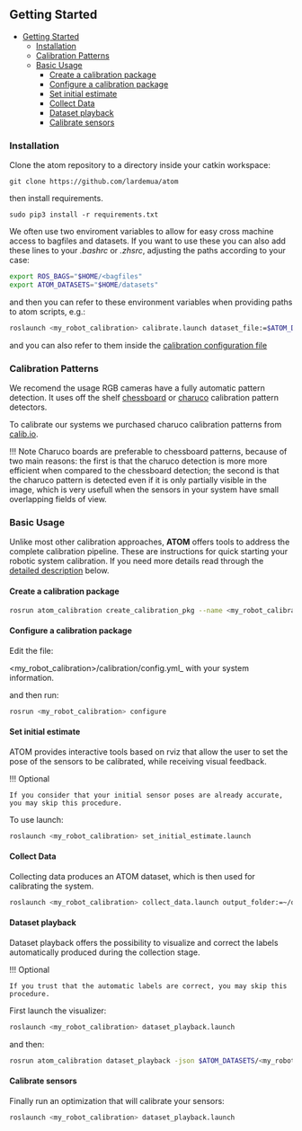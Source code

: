 
## Getting Started

- [Getting Started](#getting-started)
  - [Installation](#installation)
  - [Calibration Patterns](#calibration-patterns)
  - [Basic Usage](#basic-usage)
    - [Create a calibration package](#create-a-calibration-package)
    - [Configure a calibration package](#configure-a-calibration-package)
    - [Set initial estimate](#set-initial-estimate)
    - [Collect Data](#collect-data)
    - [Dataset playback](#dataset-playback)
    - [Calibrate sensors](#calibrate-sensors)

### Installation

Clone the atom repository to a directory inside your catkin workspace:

    git clone https://github.com/lardemua/atom

then install requirements.

    sudo pip3 install -r requirements.txt

We often use two enviroment variables to allow for easy cross machine access to bagfiles and datasets. If you want to use these you can also add these lines to your _.bashrc_ or _.zhsrc_, adjusting the paths according to your case:

```bash
export ROS_BAGS="$HOME/<bagfiles"
export ATOM_DATASETS="$HOME/datasets"
```

and then you can refer to these environment variables when providing paths to atom scripts, e.g.:

```bash
roslaunch <my_robot_calibration> calibrate.launch dataset_file:=$ATOM_DATASETS/<my_dataset>/dataset.json
```

and you can also refer to them inside
the [calibration configuration file](https://github.com/lardemua/atlascar2/blob/0c065508f325fb57e0439c1ba2e00f9468cd73e7/atlascar2_calibration/calibration/config.yml#L14)


### Calibration Patterns

We recomend the usage 
RGB cameras have a fully automatic pattern detection. It uses off the shelf [chessboard](https://docs.opencv.org/4.x/d9/d0c/group__calib3d.html#ga93efa9b0aa890de240ca32b11253dd4a) or [charuco](https://docs.opencv.org/4.x/df/d4a/tutorial_charuco_detection.html) calibration pattern detectors.

To calibrate our systems we purchased charuco calibration patterns from [calib.io](https://calib.io/products/charuco-targets?variant=9400455004207).

!!! Note
    Charuco boards are preferable to chessboard patterns, because of two main reasons: the first is that the charuco detection is more more efficient when compared to the chessboard detection; the second is that the charuco pattern is detected even if it is only partially visible in the image, which is very usefull when the sensors in your system have small overlapping fields of view.



### Basic Usage

Unlike most other calibration approaches, **ATOM** offers tools to address the complete calibration pipeline. These are
instructions for quick starting your robotic system calibration. If you need more details read through
the [detailed description](procedures.md) below.


#### Create a calibration package 

```bash
rosrun atom_calibration create_calibration_pkg --name <my_robot_calibration>
```

#### Configure a calibration package

Edit the file:

   <my_robot_calibration\>/calibration/config.yml_ with your system information.

and then run:

```bash
rosrun <my_robot_calibration> configure 
```

#### Set initial estimate 

ATOM provides interactive tools based on rviz that allow the user to set the pose of the sensors to be calibrated, while receiving visual feedback.

!!! Optional

    If you consider that your initial sensor poses are already accurate, you may skip this procedure.

To use launch:

```bash
roslaunch <my_robot_calibration> set_initial_estimate.launch 
```

#### Collect Data 

Collecting data produces an ATOM dataset, which is then used for calibrating the system.

```bash
roslaunch <my_robot_calibration> collect_data.launch output_folder:=~/datasets/<my_dataset> 
```

#### Dataset playback

Dataset playback offers the possibility to visualize and correct the labels automatically produced during the collection stage.

!!! Optional

    If you trust that the automatic labels are correct, you may skip this procedure.


First launch the visualizer:
   
```bash
roslaunch <my_robot_calibration> dataset_playback.launch
```

and then:

```bash
rosrun atom_calibration dataset_playback -json $ATOM_DATASETS/<my_robot_calibration>/<your_dataset>/dataset.json -uic -si  -ow
```

#### Calibrate sensors 

Finally run an optimization that will calibrate your sensors:

```bash
roslaunch <my_robot_calibration> dataset_playback.launch 
```

